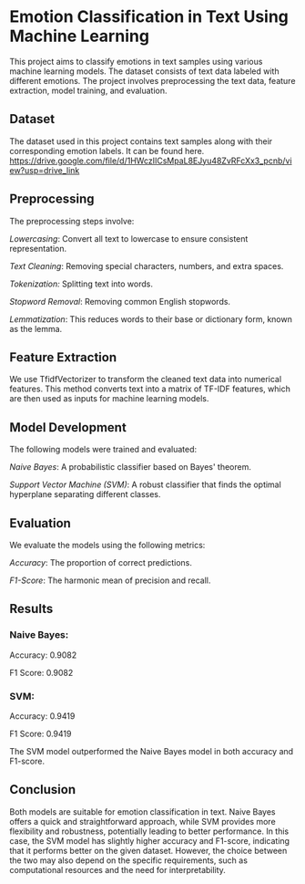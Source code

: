 # Emotion Classification in Text Using Machine Learning

This project aims to classify emotions in text samples using various machine learning models. The dataset consists of text data labeled with different emotions. The project involves preprocessing the text data, feature extraction, model training, and evaluation.

## Dataset

The dataset used in this project contains text samples along with their corresponding emotion labels. It can be found here. 
https://drive.google.com/file/d/1HWczIICsMpaL8EJyu48ZvRFcXx3_pcnb/view?usp=drive_link

## Preprocessing

The preprocessing steps involve:

*Lowercasing*:  Convert all text to lowercase to ensure consistent representation.

*Text Cleaning*:  Removing special characters, numbers, and extra spaces.

*Tokenization:*  Splitting text into words.

*Stopword Removal*:  Removing common English stopwords.

*Lemmatization*:  This reduces words to their base or dictionary form, known as the lemma.

## Feature Extraction

We use TfidfVectorizer to transform the cleaned text data into numerical features. This method converts text into a matrix of TF-IDF features, which are then used as inputs for machine learning models.

## Model Development

The following models were trained and evaluated:

*Naive Bayes*:  A probabilistic classifier based on Bayes' theorem.

*Support Vector Machine (SVM)*:  A robust classifier that finds the optimal hyperplane separating different classes.

## Evaluation

We evaluate the models using the following metrics:

*Accuracy*:  The proportion of correct predictions.

*F1-Score*:  The harmonic mean of precision and recall.

## Results
### Naive Bayes:

Accuracy:  0.9082

F1 Score:  0.9082

### SVM:

Accuracy:  0.9419

F1 Score:  0.9419

The SVM model outperformed the Naive Bayes model in both accuracy and F1-score.

## Conclusion

Both models are suitable for emotion classification in text. Naive Bayes offers a quick and straightforward approach, while SVM provides more flexibility and robustness, potentially leading to better performance. In this case, the SVM model has slightly higher accuracy and F1-score, indicating that it performs better on the given dataset. However, the choice between the two may also depend on the specific requirements, such as computational resources and the need for interpretability.
